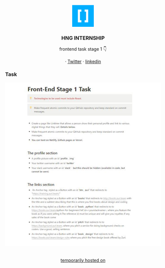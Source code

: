 

<div align="center">
    <img src="./hng.jpg" alt="Logo" width="70">
  <h3 align="center">HNG INTERNSHIP</h3>

  <p align="center">
    frontend task stage 1 👇
    <br />
    <br />
    ·
    <a href="https://twitter.com/stilkinging">Twitter</a>
    ·
    <a href="https://www.linkedin.com/in/stainlezzkin">linkedin</a>
</div>

### Task
<div align="center">
    <img src="./task.JPG" alt="task">
</div>

<br/>
<br />

<div align="center"><a href="https://hng-internship-nine.vercel.app/">temporarily hosted on</a></div>
